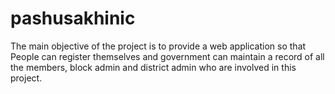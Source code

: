 # pashusakhinic
The main objective of the project is to provide a web application so that 
People can register themselves and government can maintain a record of all the members, 
block admin and district admin who are involved in this project.
